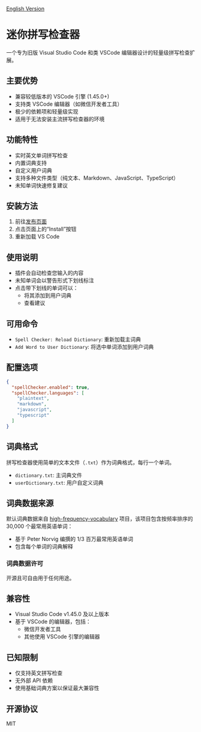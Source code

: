 [English Version](./README.md)

# 迷你拼写检查器

一个专为旧版 Visual Studio Code 和类 VSCode 编辑器设计的轻量级拼写检查扩展。

## 主要优势

- 兼容较低版本的 VSCode 引擎 (1.45.0+)
- 支持类 VSCode 编辑器（如微信开发者工具）
- 极少的依赖项和轻量级实现
- 适用于无法安装主流拼写检查器的环境

## 功能特性

- 实时英文单词拼写检查
- 内置词典支持
- 自定义用户词典
- 支持多种文件类型（纯文本、Markdown、JavaScript、TypeScript）
- 未知单词快速修复建议

## 安装方法

1. 前往[发布页面](https://marketplace.visualstudio.com/items?itemName=MagicalCarl.mini-spell-checker)
2. 点击页面上的“Install”按钮
3. 重新加载 VS Code

## 使用说明

- 插件会自动检查您输入的内容
- 未知单词会以警告形式下划线标注
- 点击带下划线的单词可以：
  - 将其添加到用户词典
  - 查看建议

## 可用命令

- `Spell Checker: Reload Dictionary`: 重新加载主词典
- `Add Word to User Dictionary`: 将选中单词添加到用户词典

## 配置选项

```json
{
  "spellChecker.enabled": true,
  "spellChecker.languages": [
    "plaintext",
    "markdown",
    "javascript",
    "typescript"
  ]
}
```

## 词典格式

拼写检查器使用简单的文本文件（`.txt`）作为词典格式，每行一个单词。

- `dictionary.txt`: 主词典文件
- `userDictionary.txt`: 用户自定义词典

## 词典数据来源

默认词典数据来自 [high-frequency-vocabulary](https://github.com/arstgit/high-frequency-vocabulary) 项目，该项目包含按频率排序的 30,000 个最常用英语单词：

- 基于 Peter Norvig 编撰的 1/3 百万最常用英语单词
- 包含每个单词的词典解释

### 词典数据许可

开源且可自由用于任何用途。

## 兼容性

- Visual Studio Code v1.45.0 及以上版本
- 基于 VSCode 的编辑器，包括：
  - 微信开发者工具
  - 其他使用 VSCode 引擎的编辑器

## 已知限制

- 仅支持英文拼写检查
- 无外部 API 依赖
- 使用基础词典方案以保证最大兼容性

## 开源协议

MIT
